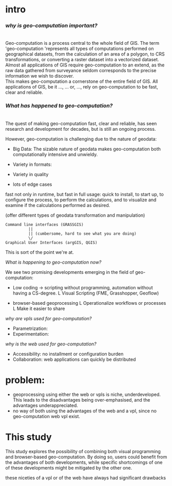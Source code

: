 # intro

### *why is geo-computation important?* <br><br>

Geo-computation is a process central to the whole field of GIS. 
The term 'geo-computation 'represents all types of computations performed on geographical datasets, from the calculation of an area of a polygon, to CRS transformations, or converting a raster dataset into a vectorized dataset.  
Almost all applications of GIS require geo-computation to an extend, as the raw data gathered from surveyance seldom corresponds to the precise information we wish to discover.      
This makes geo-computation a cornerstone of the entire field of GIS. 
All applications of GIS, be it ..., ... or, ..., rely on geo-computation to be fast, clear and reliable. 

### *What has happened to geo-computation?* <br><br>

The quest of making geo-computation fast, clear and reliable, has seen research and development for decades, but is still an ongoing process. 

However, geo-computation is challenging due to the nature of geodata:
- Big Data: The sizable nature of geodata makes geo-computation both computationally intensive and unwieldy. 

- Variety in formats: 

- Variety in quality

- lots of edge cases


fast not only in runtime, but fast in full usage: quick to install, to start up, to configure the process, to perform the calculations, and to visualize and examine if the calculations performed as desired. 

(offer different types of geodata transformation and manipulation)

```
Command line interfaces (GRASSGIS)
          ||
          || (cumbersome, hard to see what you are doing)
          \/
Graphical User Interfaces (argGIS, QGIS)

```
This is sort of the point we're at. 

*What is happening to geo-computation now?*

We see two promising developments emerging in the field of geo-computation: 

- Low coding -> scripting without programming, automation without having a CS-degree. 
  L Visual Scripting (FME, Grasshopper, Geoflow)

- browser-based geoprocessing
  L Operationalize workflows or processes
  L Make it easier to share

*why are vpls used for geo-computation?* 
- Parametrization: 
- Experimentation: 

*why is the web used for geo-computation?*
- Accessibility: no installment or configuration burden
- Collaboration: web applications can quickly be distributed

# problem: 

- geoprocessing using either the web or vpls is niche, underdeveloped. This leads to the disadvantages being over-emphasised, and the advantages underappreciated. 
- no way of both using the advantages of the web and a vpl, since no geo-computation web vpl exist. 


# This study 

This study explores the possibility of combining both visual programming and browser-based geo-computation. By doing so, users could benefit from the advantages of both developments, while specific shortcomings of one of these developments might be mitigated by the other one. 


these  niceties of a vpl or of the web have always had significant drawbacks




<!-- % 1) General story on geo-information. Go from data to application
% - geo-information applications are extremely valuable
% - bring the side of the gis application & geo-computation to the reader's attention. 

% Component of geo-computation.
% Overlap with other fields (CAD, medical, sfx) 
% Computational Geometry
% Examples: 
% Fit plane through 3d-points
% Triangulation
% Convex hull -->